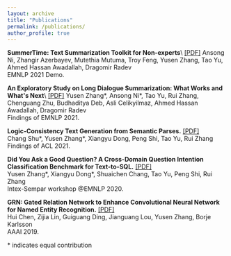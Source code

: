 ```yaml
---
layout: archive
title: "Publications"
permalink: /publications/
author_profile: true
---
```


**SummerTime: Text Summarization Toolkit for Non-experts**\  [\[PDF\]](https://arxiv.org/abs/2108.12738)
Ansong Ni, Zhangir Azerbayev, Mutethia Mutuma, Troy Feng, Yusen Zhang, Tao Yu, Ahmed Hassan Awadallah, Dragomir Radev\
EMNLP 2021 Demo.

**An Exploratory Study on Long Dialogue Summarization: What Works and What's Next**\ [\[PDF\]](\https://arxiv.org/pdf/2109.04609.pdf)
Yusen Zhang\*, Ansong Ni\*, Tao Yu, Rui Zhang, Chenguang Zhu, Budhaditya Deb, Asli Celikyilmaz, Ahmed Hassan Awadallah, Dragomir Radev\
Findings of EMNLP 2021.

**Logic-Consistency Text Generation from Semantic Parses.** [\[PDF\]](https://arxiv.org/pdf/2108.00577.pdf) \
Chang Shu\*, Yusen Zhang\*, Xiangyu Dong, Peng Shi, Tao Yu, Rui Zhang\
Findings of ACL 2021.

**Did You Ask a Good Question? A Cross-Domain Question Intention Classification Benchmark for Text-to-SQL.** [\[PDF\]](https://arxiv.org/pdf/2010.12634.pdf)\
Yusen Zhang\*, Xiangyu Dong\*, Shuaichen Chang, Tao Yu, Peng Shi, Rui Zhang\
Intex-Sempar workshop @EMNLP 2020.

**GRN: Gated Relation Network to Enhance Convolutional Neural Network for Named Entity Recognition.** [\[PDF\]](https://arxiv.org/pdf/1907.05611.pdf)\
Hui Chen, Zijia Lin, Guiguang Ding, Jianguang Lou, Yusen Zhang, Borje Karlsson\
AAAI 2019.

\* indicates equal contribution
